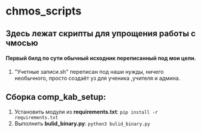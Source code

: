 # chmos_scripts
## Здесь лежат скрипты для упрощения работы с чмосью

#### Первый билд по сути обычный исходник переписанный под мои цели. 
1. "Учетные записи.sh" переписан под наши нужды, ничего необычного, просто создаёт уз для ученика ,учителя и админа.

## Сборка comp_kab_setup:

1. Установить модули из **requirements.txt**: `pip install -r requirements.txt`
2. Выполнить **bulid_binary.py**: `python3 bulid_binary.py`

